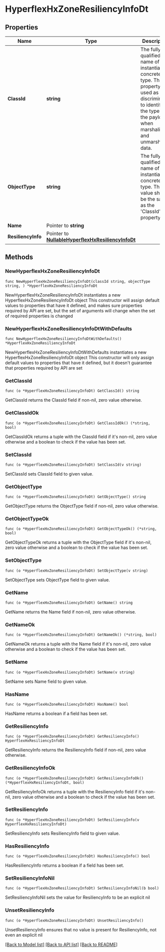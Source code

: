 # HyperflexHxZoneResiliencyInfoDt

## Properties

Name | Type | Description | Notes
------------ | ------------- | ------------- | -------------
**ClassId** | **string** | The fully-qualified name of the instantiated, concrete type. This property is used as a discriminator to identify the type of the payload when marshaling and unmarshaling data. | [default to "hyperflex.HxZoneResiliencyInfoDt"]
**ObjectType** | **string** | The fully-qualified name of the instantiated, concrete type. The value should be the same as the &#39;ClassId&#39; property. | [default to "hyperflex.HxZoneResiliencyInfoDt"]
**Name** | Pointer to **string** |  | [optional] [readonly] 
**ResiliencyInfo** | Pointer to [**NullableHyperflexHxResiliencyInfoDt**](hyperflex.HxResiliencyInfoDt.md) |  | [optional] 

## Methods

### NewHyperflexHxZoneResiliencyInfoDt

`func NewHyperflexHxZoneResiliencyInfoDt(classId string, objectType string, ) *HyperflexHxZoneResiliencyInfoDt`

NewHyperflexHxZoneResiliencyInfoDt instantiates a new HyperflexHxZoneResiliencyInfoDt object
This constructor will assign default values to properties that have it defined,
and makes sure properties required by API are set, but the set of arguments
will change when the set of required properties is changed

### NewHyperflexHxZoneResiliencyInfoDtWithDefaults

`func NewHyperflexHxZoneResiliencyInfoDtWithDefaults() *HyperflexHxZoneResiliencyInfoDt`

NewHyperflexHxZoneResiliencyInfoDtWithDefaults instantiates a new HyperflexHxZoneResiliencyInfoDt object
This constructor will only assign default values to properties that have it defined,
but it doesn't guarantee that properties required by API are set

### GetClassId

`func (o *HyperflexHxZoneResiliencyInfoDt) GetClassId() string`

GetClassId returns the ClassId field if non-nil, zero value otherwise.

### GetClassIdOk

`func (o *HyperflexHxZoneResiliencyInfoDt) GetClassIdOk() (*string, bool)`

GetClassIdOk returns a tuple with the ClassId field if it's non-nil, zero value otherwise
and a boolean to check if the value has been set.

### SetClassId

`func (o *HyperflexHxZoneResiliencyInfoDt) SetClassId(v string)`

SetClassId sets ClassId field to given value.


### GetObjectType

`func (o *HyperflexHxZoneResiliencyInfoDt) GetObjectType() string`

GetObjectType returns the ObjectType field if non-nil, zero value otherwise.

### GetObjectTypeOk

`func (o *HyperflexHxZoneResiliencyInfoDt) GetObjectTypeOk() (*string, bool)`

GetObjectTypeOk returns a tuple with the ObjectType field if it's non-nil, zero value otherwise
and a boolean to check if the value has been set.

### SetObjectType

`func (o *HyperflexHxZoneResiliencyInfoDt) SetObjectType(v string)`

SetObjectType sets ObjectType field to given value.


### GetName

`func (o *HyperflexHxZoneResiliencyInfoDt) GetName() string`

GetName returns the Name field if non-nil, zero value otherwise.

### GetNameOk

`func (o *HyperflexHxZoneResiliencyInfoDt) GetNameOk() (*string, bool)`

GetNameOk returns a tuple with the Name field if it's non-nil, zero value otherwise
and a boolean to check if the value has been set.

### SetName

`func (o *HyperflexHxZoneResiliencyInfoDt) SetName(v string)`

SetName sets Name field to given value.

### HasName

`func (o *HyperflexHxZoneResiliencyInfoDt) HasName() bool`

HasName returns a boolean if a field has been set.

### GetResiliencyInfo

`func (o *HyperflexHxZoneResiliencyInfoDt) GetResiliencyInfo() HyperflexHxResiliencyInfoDt`

GetResiliencyInfo returns the ResiliencyInfo field if non-nil, zero value otherwise.

### GetResiliencyInfoOk

`func (o *HyperflexHxZoneResiliencyInfoDt) GetResiliencyInfoOk() (*HyperflexHxResiliencyInfoDt, bool)`

GetResiliencyInfoOk returns a tuple with the ResiliencyInfo field if it's non-nil, zero value otherwise
and a boolean to check if the value has been set.

### SetResiliencyInfo

`func (o *HyperflexHxZoneResiliencyInfoDt) SetResiliencyInfo(v HyperflexHxResiliencyInfoDt)`

SetResiliencyInfo sets ResiliencyInfo field to given value.

### HasResiliencyInfo

`func (o *HyperflexHxZoneResiliencyInfoDt) HasResiliencyInfo() bool`

HasResiliencyInfo returns a boolean if a field has been set.

### SetResiliencyInfoNil

`func (o *HyperflexHxZoneResiliencyInfoDt) SetResiliencyInfoNil(b bool)`

 SetResiliencyInfoNil sets the value for ResiliencyInfo to be an explicit nil

### UnsetResiliencyInfo
`func (o *HyperflexHxZoneResiliencyInfoDt) UnsetResiliencyInfo()`

UnsetResiliencyInfo ensures that no value is present for ResiliencyInfo, not even an explicit nil

[[Back to Model list]](../README.md#documentation-for-models) [[Back to API list]](../README.md#documentation-for-api-endpoints) [[Back to README]](../README.md)


